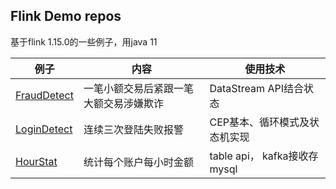 ## Flink Demo repos

基于flink 1.15.0的一些例子，用java 11


| 例子                                | 内容         | 使用技术 | 
|-----------------------------------| ----------- | ------- | 
| [FraudDetect](doc/FraudDetect.md) | 一笔小额交易后紧跟一笔大额交易涉嫌欺诈 | DataStream API结合状态    | 
| [LoginDetect](doc/LoginDetect.md) | 连续三次登陆失败报警 | CEP基本、循环模式及状态机实现     |
| [HourStat](doc/HourStat.md)       | 统计每个账户每小时金额 | table api， kafka接收存mysql |



